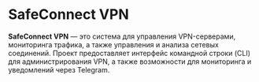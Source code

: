 # SafeConnect VPN

**SafeConnect VPN** — это система для управления VPN-серверами, мониторинга трафика, а также управления и анализа сетевых соединений. Проект предоставляет интерфейс командной строки (CLI) для администрирования VPN, а также возможности для мониторинга и уведомлений через Telegram.


